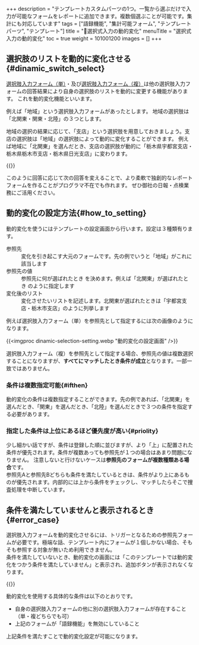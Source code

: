 +++
description = "テンプレートカスタムパーツの1つ。一覧から選ぶだけで入力が可能なフォームをレポートに追加できます。複数個選ぶことが可能です。集計にも対応しています"
tags = ["語録機能", "集計可能フォーム", "テンプレートパーツ", "テンプレート"]
title = "🧩選択式入力の動的変化"
menuTitle = "選択式入力の動的変化"
toc = true
weight = 101001200
images = []
+++


## 選択肢のリストを動的に変化させる{#dinamic_switch_select}

[選択肢入力フォーム（単）](/docs/manual/initial-setting/template/select/)・及び[選択肢入力フォーム（複）](/docs/manual/initial-setting/template/select2/)は他の選択肢入力フォームの回答結果により自身の選択肢のリストを動的に変更する機能があります。
これを動的変化機能といいます。

例えば「地域」という選択肢入力フォームがあったとします。
地域の選択肢は「北関東・関東・北陸」の３つとします。

地域の選択の結果に応じて、「支店」という選択肢を用意しておきましょう。支店の選択肢は「地域」の選択肢によって動的に変化することができます。
例えば地域に「北関東」を選んだとき、支店の選択肢が動的に「栃木県宇都宮支店・栃木県栃木市支店・栃木県日光支店」に変わります。


{{<appscreen filename="dinamic-selection" title="他の入力結果に応じて選択肢のリストを動的に変化させる">}}

このように回答に応じて次の回答を変えることで、より柔軟で独創的なレポートフォームを作ることがプログラマ不在でも作れます。
ぜひ御社の日報・点検業務にご活用ください。

## 動的変化の設定方法{#how_to_setting}

動的変化を使うにはテンプレートの設定画面から行います。設定は３種類有ります。

<dl class="basic">
<dt>参照先</dt>
<dd>変化を引き起こす大元のフォームです。先の例でいうと「地域」がこれに該当します
<dt>参照先の値</dt>
<dd>参照先に何が選ばれたとき を決めます。例えば「北関東」が選ばれたとき のように指定します</dd>
<dt>変化後のリスト</dt>
<dd>変化させたいリストを記述します。北関東が選ばれたときは「宇都宮支店・栃木市支店」のように列挙します</dd>
</dl>

例えば選択肢入力フォーム（単）を参照先として指定するには次の画像のようになります。

{{<imgproc dinamic-selection-setting.webp "動的変化の設定画面" />}}

選択肢入力フォーム（複）を参照先として指定する場合、参照先の値は複数選択することになりますが、**すべてにマッチしたとき条件が成立**となります。一部一致ではありません。


### 条件は複数指定可能{#ifthen}

動的変化の条件は複数指定することができます。先の例であれば、「北関東」を選んだとき、「関東」を選んだとき、「北陸」を選んだときで３つの条件を指定する必要があります。

### 指定した条件は上位にあるほど優先度が高い{#priolity}

少し細かい話ですが、条件は登録した順に並びますが、より「上」に配置された条件が優先されます。条件が複数あっても参照先が１つの場合はあまり問題になりません。
注意しないと行けないケースは**参照先のフォームが複数種類ある場合**です。  
参照先Aと参照先Bどちらも条件を満たしているときは、条件がより上にあるものが優先されます。内部的には上から条件をチェックし、マッチしたらそこで捜査処理を中断しています。

## 条件を満たしていませんと表示されるとき{#error_case}

選択肢入力フォームを動的変化させるには、トリガーとなるための参照先フォームが必要です。極端な話、テンプレート内にフォームが１個しかない場合、そもそも参照する対象が無いため利用できません。  
条件を満たしていないとき、動的変化の画面には「このテンプレートでは動的変化をつかう条件を満たしていません」と表示され、追加ボタンが表示されなくなります。

{{<appscreen filename="disable-dinamic" title="動的変化が利用できないケース">}}


動的変化を使用する具体的な条件は以下のとおりです。

- 自身の選択肢入力フォームの他に別の選択肢入力フォームが存在すること（単・複どちらでも可）
- 上記のフォームが「語録機能」を無効にしていること

上記条件を満たすことで動的変化設定が可能になります。
